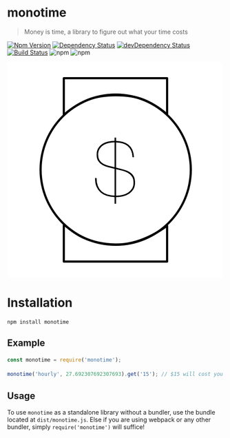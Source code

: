 # monotime

> Money is time, a library to figure out what your time costs

[![Npm Version](https://img.shields.io/npm/v/monotime.svg)](https://www.npmjs.com/package/monotime)
[![Dependency Status](https://david-dm.org/gabrielcsapo/monotime.svg)](https://david-dm.org/gabrielcsapo/monotime)
[![devDependency Status](https://david-dm.org/gabrielcsapo/monotime/dev-status.svg)](https://david-dm.org/gabrielcsapo/monotime#info=devDependencies)
[![Build Status](https://travis-ci.org/gabrielcsapo/monotime.svg?branch=master)](https://travis-ci.org/gabrielcsapo/monotime)
![npm](https://img.shields.io/npm/dt/monotime.svg)
![npm](https://img.shields.io/npm/dm/monotime.svg)

![logo](./docs/Monotime.png)

# Installation

```
npm install monotime
```

## Example

```javascript
const monotime = require('monotime');

monotime('hourly', 27.692307692307693).get('15'); // $15 will cost you 0.5416666666666666 hours
```

## Usage

To use `monotime` as a standalone library without a bundler, use the bundle located at `dist/monotime.js`. Else if you are using webpack or any other bundler, simply `require('monotime')` will suffice!
